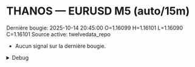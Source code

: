 # THANOS — EURUSD M5 (auto/15m)
Dernière bougie: 2025-10-14 20:45:00  O=1.16099  H=1.16101  L=1.16090  C=1.16101
Source active: twelvedata_repo

- Aucun signal sur la dernière bougie.

<details><summary>Debug</summary>

- TD_API_KEY manquant.

</details>